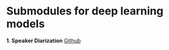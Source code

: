 # Submodules for deep learning models 

**1. Speaker Diarization**
[Github](https://github.com/chohj1111/sparse-image-captioning)
